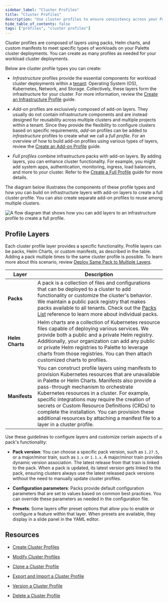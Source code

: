 ```yaml
---
sidebar_label: "Cluster Profiles"
title: "Cluster Profiles"
description: "Use cluster profiles to ensure consistency across your Palette workload cluster deployments."
hide_table_of_contents: false
tags: ["profiles", "cluster profiles"]
---
```


Cluster profiles are composed of layers using packs, Helm charts, and custom manifests to meet specific types of
workloads on your Palette cluster deployments. You can create as many profiles as needed for your workload cluster
deployments.

Below are cluster profile types you can create:

- _Infrastructure_ profiles provide the essential components for workload cluster deployments within a
  [tenant](../../glossary-all.md#tenant): Operating System (OS), Kubernetes, Network, and Storage. Collectively, these
  layers form the infrastructure for your cluster. For more information, review the
  [Create an Infrastructure Profile](../cluster-profiles/create-cluster-profiles/create-infrastructure-profile.md)
  guide.

- _Add-on_ profiles are exclusively composed of add-on layers. They usually do not contain infrastructure components and
  are instead designed for reusability across multiple clusters and multiple projects within a tenant. Since they
  provide the flexibility to configure clusters based on specific requirements, _add-on_ profiles can be added to
  _infrastructure_ profiles to create what we call a _full profile_. For an overview of how to build add-on profiles
  using various types of layers, review the
  [Create an Add-on Profile](../cluster-profiles/create-cluster-profiles/create-addon-profile/create-addon-profile.md)
  guide.

- _Full profiles_ combine infrastructure packs with add-on layers. By adding layers, you can enhance cluster
  functionality. For example, you might add system apps, authentication, monitoring, ingress, load balancers, and more
  to your cluster. Refer to the
  [Create a Full Profile](../cluster-profiles/create-cluster-profiles/create-full-profile.md) guide for more details.

The diagram below illustrates the components of these profile types and how you can build on infrastructure layers with
add-on layers to create a full cluster profile. You can also create separate add-on profiles to reuse among multiple
clusters.

![A flow diagram that shows how you can add layers to an infrastructure profile to create a full profile.](/profiles_cluster-profiles_cluster-profiles.webp)

## Profile Layers

Each cluster profile layer provides a specific functionality. Profile layers can be packs, Helm Charts, or custom
manifests, as described in the table. Adding a pack multiple times to the same cluster profile is possible. To learn
more about this scenario, review
[Deploy Same Pack to Multiple Layers](../cluster-profiles/create-cluster-profiles/duplicate-pack-in-profile.md).

| **Layer**       | **Description**                                                                                                                                                                                                                                                                                                                                                                                                                                                                            |
| --------------- | ------------------------------------------------------------------------------------------------------------------------------------------------------------------------------------------------------------------------------------------------------------------------------------------------------------------------------------------------------------------------------------------------------------------------------------------------------------------------------------------ |
| **Packs**       | A pack is a collection of files and configurations that can be deployed to a cluster to add functionality or customize the cluster's behavior. We maintain a public pack registry that makes packs available to all tenants. Check out the [Packs List](../../integrations/integrations.mdx) reference to learn more about individual packs.                                                                                                                                               |
| **Helm Charts** | Helm charts are a collection of Kubernetes resource files capable of deploying various services. We provide both a public and a private Helm registry. Additionally, your organization can add any public or private Helm registries to Palette to leverage charts from those registries. You can then attach customized charts to profiles.                                                                                                                                               |
| **Manifests**   | You can construct profile layers using manifests to provision Kubernetes resources that are unavailable in Palette or Helm Charts. Manifests also provide a pass-through mechanism to orchestrate Kubernetes resources in a cluster. For example, specific integrations may require the creation of secrets or Custom Resource Definitions (CRDs) to complete the installation. You can provision these additional resources by attaching a manifest file to a layer in a cluster profile. |

Use these guidelines to configure layers and customize certain aspects of a pack's functionality:

- **Pack version**: You can choose a specific pack version, such as `1.27.5`, or a major/minor train, such as `1.x` or
  `1.1.x`. A major/minor train provides dynamic version association. The latest release from that train is linked to the
  pack. When a pack is updated, its latest version gets linked to the pack, ensuring clusters always use the latest
  released pack versions without the need to manually update cluster profiles.

- **Configuration parameters**: Packs provide default configuration parameters that are set to values based on common
  best practices. You can override these parameters as needed in the configuration file.

- **Presets**: Some layers offer preset options that allow you to enable or configure a feature within that layer. When
  presets are available, they display in a slide panel in the YAML editor.

## Resources

- [Create Cluster Profiles](../cluster-profiles/create-cluster-profiles/create-cluster-profiles.md)

- [Modify Cluster Profiles](../cluster-profiles/modify-cluster-profiles/modify-cluster-profiles.md)

- [Clone a Cluster Profile](clone-cluster-profile.md)

- [Export and Import a Cluster Profile](export-import-cluster-profile.md)

- [Version a Cluster Profile](../cluster-profiles/modify-cluster-profiles/version-cluster-profile.md)

- [Delete a Cluster Profile](delete-cluster-profile)
